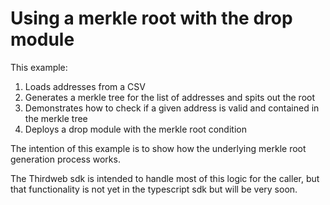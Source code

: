 # Using a merkle root with the drop module

This example:

1. Loads addresses from a CSV
2. Generates a merkle tree for the list of addresses and spits out the root
3. Demonstrates how to check if a given address is valid and contained in the merkle tree
4. Deploys a drop module with the merkle root condition

The intention of this example is to show how the underlying merkle root generation process works.

The Thirdweb sdk is intended to handle most of this logic for the caller, but that functionality
is not yet in the typescript sdk but will be very soon.
